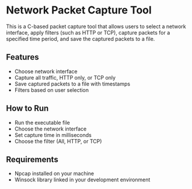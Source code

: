 # Network Packet Capture Tool

This is a C-based packet capture tool that allows users to select a network interface, apply filters (such as HTTP or TCP), capture packets for a specified time period, and save the captured packets to a file.

## Features
- Choose network interface
- Capture all traffic, HTTP only, or TCP only
- Save captured packets to a file with timestamps
- Filters based on user selection

## How to Run
- Run the executable file
- Choose the network interface
- Set capture time in milliseconds
- Choose the filter (All, HTTP, or TCP)

## Requirements
- Npcap installed on your machine
- Winsock library linked in your development environment